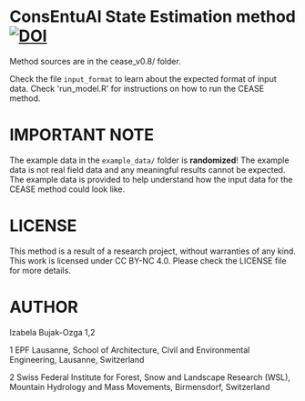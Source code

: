 # ConsEntuAl State Estimation method [![DOI](https://zenodo.org/badge/639018280.svg)](https://zenodo.org/doi/10.5281/zenodo.10035125)
Method sources are in the cease_v0.8/ folder. 

Check the file `input_format` to learn about the expected format of input data. Check 'run_model.R' for instructions on how to run the CEASE method. 

# IMPORTANT NOTE
The example data in the `example_data/` folder is **randomized**! The example data is not real field data and any meaningful results cannot be expected. The example data is provided to help understand how the input data for the CEASE method could look like. 

# LICENSE
This method is a result of a research project, without warranties of any kind. This work is licensed under CC BY-NC 4.0. Please check the LICENSE file for more details.

# AUTHOR
Izabela Bujak-Ozga 1,2

1 EPF Lausanne, School of Architecture, Civil and Environmental Engineering, Lausanne, Switzerland

2 Swiss Federal Institute for Forest, Snow and Landscape Research (WSL), Mountain Hydrology and Mass Movements, Birmensdorf, Switzerland
